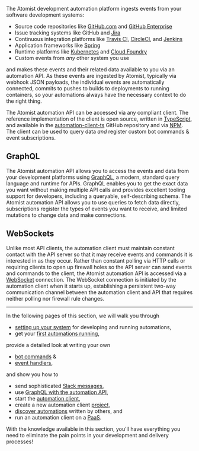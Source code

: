 The Atomist development automation platform ingests events from your
software development systems:

-   Source code repositories like [GitHub.com][gh]
    and [GitHub Enterprise][ghe]
-   Issue tracking systems like GitHub and [Jira][jira]
-   Continuous integration platforms
    like [Travis CI][travis], [CircleCI][circle],
    and [Jenkins][jenkins]
-   Application frameworks like [Spring][spring]
-   Runtime platforms like [Kubernetes][k8] and [Cloud Foundry][cf]
-   Custom events from _any_ other system you use

and makes these events and their related data available to you via an
automation API.  As these events are ingested by Atomist, typically
via webhook JSON payloads, the individual events are automatically
connected, commits to pushes to builds to deployments to running
containers, so your automations always have the necessary context to
do the right thing.

The Atomist automation API can be accessed via any compliant client.
The reference implementation of the client is open source, written
in [TypeScript][ts], and available in
the [automation-client-ts][client] GitHub repository and
via [NPM][aac].  The client can be used to query data _and_ register
custom bot commands & event subscriptions.

[gh]: https://github.com (GitHub.com)
[ghe]: https://enterprise.github.com/home (GitHub Enterprise)
[jira]: https://www.atlassian.com/software/jira (Jira)
[travis]: https://travis-ci.org (Travis CI)
[circle]: https://circleci.com (CircleCI)
[jenkins]: https://jenkins.io/ (Jenkins)
[spring]: https://spring.io/ (Spring)
[k8]: https://kubernetes.io/ (Kubernetes)
[cf]: https://www.cloudfoundry.org/ (Cloud Foundry)
[ts]: https://www.typescriptlang.org/ (TypeScript)
[client]: https://github.com/atomist/automation-client-ts (Atomist Automation Client - TypeScript)
[aac]: https://www.npmjs.com/package/@atomist/automation-client (Atomist Automation Client Node Module)

## GraphQL

The Atomist automation API allows you to access the events and data
from your development platforms using [GraphQL][graphql], a modern,
standard query language and runtime for APIs.  GraphQL enables you to
get the exact data you want without making multiple API calls and
provides excellent tooling support for developers, including a
queryable, self-describing schema.  The Atomist automation API allows
you to use queries to fetch data directly, subscriptions register the
types of events you want to receive, and limited mutations to change
data and make connections.

[graphql]: http://graphql.org/ (GraphQL)

## WebSockets

Unlike most API clients, the automation client must maintain constant
contact with the API server so that it may receive events and commands
it is interested in as they occur.  Rather than constant polling via
HTTP calls or requiring clients to open up firewall holes so the API
server can send events and commands to the client, the Atomist
automation API is accessed via a [WebSocket][websocket] connection.
The WebSocket connection is initiated by the automation client when it
starts up, establishing a persistent two-way communication channel
between the automation client and API that requires neither polling
nor firewall rule changes.

[websocket]: https://en.wikipedia.org/wiki/WebSocket (WebSocket)

---

In the following pages of this section, we will walk you
through

-   [setting up your system][prereq] for developing and running
    automations,
-   get your [first automations running][quick],

provide a detailed look at writing your own

-   [bot commands][command] &
-   [event handlers][event],

and show you how to

-   send sophisticated [Slack messages][slack],
-   use [GraphQL with the automation API][graphql-api],
-   start the [automation client][client],
-   create a new automation client [project][],
-   [discover automations][discover] written by others, and
-   run an automation client on a [PaaS][paas].

With the knowledge available in this section, you'll have everything
you need to eliminate the pain points in your development and delivery
processes!

[prereq]: prerequisites.md (Atomist Automation Prerequisites)
[quick]: quick-start.md (Atomist Automation Quick Start)
[command]: commands.md (Atomist AUtomation Command Handlers)
[event]: events.md (Atomist Automation Event Handlers)
[slack]: slack.md (Atomist Automation Slack Messages)
[graphql-api]: graphql.md (Atomist Automation GraphQL)
[client]: client.md (Atomist Automation Client)
[project]: project.md (Atomist Automation Client Project)
[discover]: discovery.md (Discover Atomist Automations)
[paas]: paas.md (Atomiat Automation Client on PaaS)
